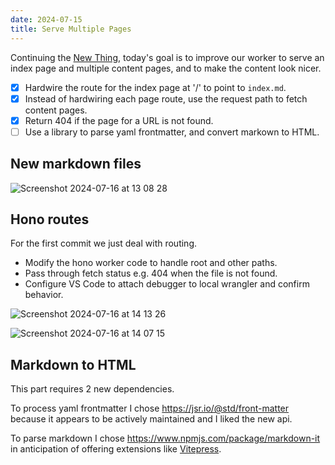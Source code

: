 ```yaml
---
date: 2024-07-15
title: Serve Multiple Pages
---
```


Continuing the [New Thing](new-thing), today's goal is to improve our worker to serve an index page and multiple content pages, and to make the content look nicer.

- [x] Hardwire the route for the index page at '/' to point to `index.md`.
- [x] Instead of hardwiring each page route, use the request path to fetch content pages.
- [x] Return 404 if the page for a URL is not found.
- [ ] Use a library to parse yaml frontmatter, and convert markown to HTML.

## New markdown files
![Screenshot 2024-07-16 at 13 08 28](https://github.com/user-attachments/assets/32ea520a-2e12-489a-b003-77f6ab89e9d8)

## Hono routes
For the first commit we just deal with routing.

- Modify the hono worker code to handle root and other paths.
- Pass through fetch status e.g. 404 when the file is not found.
- Configure VS Code to attach debugger to local wrangler and confirm behavior.

![Screenshot 2024-07-16 at 14 13 26](https://github.com/user-attachments/assets/feb798c2-16bc-43fd-b1e2-0421550b4f2e)

![Screenshot 2024-07-16 at 14 07 15](https://github.com/user-attachments/assets/38331b9d-f9a4-47af-be30-e65eb4e282c2)

## Markdown to HTML
This part requires 2 new dependencies. 

To process yaml frontmatter I chose https://jsr.io/@std/front-matter because it appears to be actively maintained and I liked the new api. 

To parse markdown I chose https://www.npmjs.com/package/markdown-it in anticipation of offering extensions like [Vitepress](https://vitepress.dev/guide/markdown).

